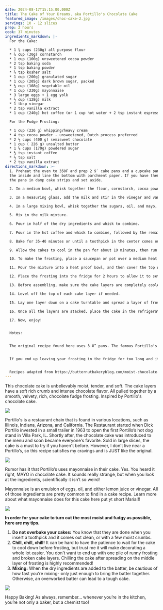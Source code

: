 ```yaml
---
date: 2024-08-17T15:15:00.000Z
title: The Cake of Your Dreams, aka Portillo's Chocolate Cake
featured_image: /images/choc-cake-2.jpg
servings: 10 - 12 slices
prep: 2 hours
cook: 37 minutes
ingredients_markdown: |-
  For the Cake:

  * 1 ¾ cups (230g) all purpose flour
  * ¼ cup (30g) cornstarch
  * 1 cup (100g) unsweetened cocoa powder
  * 2 tsp baking soda
  * 1 tsp baking powder
  * ½ tsp kosher salt
  * 1 cup (200g) granulated sugar
  * 1 cup (205g) dark brown sugar, packed
  * ½ cup (108g) vegetable oil
  * 1 cup (230g) mayonnaise
  * 3 large eggs + 1 egg yolk
  * ½ cup (128g) milk
  * 1 tbsp vinegar 
  * 2 tsp vanilla extract
  * 1 cup (240g) hot coffee (or 1 cup hot water + 2 tsp instant espresso powder)

  For the Fudge Frosting:

  * 1 cup (226 g) whipping/heavy cream
  * 4 tsp cocoa powder - unsweetened, Dutch process preferred
  * 2 ½ cups (400 g) semisweet chocolate 
  * 1 cup ( 226 g) unsalted butter
  * 1 ⅓ cups (170g) powdered sugar 
  * ½ tsp instant coffee
  * ½ tsp salt
  * 2 tsp vanilla extract
directions_markdown: >-
  1. Preheat the oven to 350F and prep 2 9″ cake pans and a cupcake pan. Grease
  the inside and line the bottom with parchment paper. If you have them, wrap
  the pans in damp cake strips and set aside.

  2. In a medium bowl, whisk together the flour, cornstarch, cocoa powder, baking soda, baking powder, and salt. Set aside. 

  3. In a measuring glass, add the milk and stir in the vinegar and vanilla. Set aside.

  4. In a large mixing bowl, whisk together the sugars, oil, and mayo, followed by the eggs and egg yolk. 

  5. Mix in the milk mixture. 

  6. Pour in half of the dry ingredients and whisk to combine. 

  7. Pour in the hot coffee and whisk to combine, followed by the remaining dry ingredients. The batter should be very thin and liquid. Evenly distribute the batter between the two pans. There should be enough batter left to make four cupcakes. 

  8. Bake for 35-40 minutes or until a toothpick in the center comes out clean with a few moist crumbs.

  9. Allow the cakes to cool in the pan for about 10 minutes, then run a knife around the edges and turn out onto a cooling rack. Cool the cakes completely before frosting, either at room temperature or in the refrigerator.

  10. To make the frosting, place a saucepan or pot over a medium heat and add in heavy cream. Heat until you start to see little bubbles forming around the edges of the pan. The cream shouldn't be boiling. Turn the heat down to low and add in the remaining ingredients and continue to gently whisk until all the solid ingredients are melted and you have a very smooth mixture.

  11. Pour the mixture into a heat proof bowl, and then cover the top with cling wrap so that the cling wrap is directly touching the top of the frosting. This will prevent a skin from forming as it cools down.

  12. Place the frosting into the fridge for 2 hours to allow it to set.

  13. Before assembling, make sure the cake layers are completely cooled.

  14. Level off the top of each cake layer if needed.

  15. Lay one layer down on a cake turntable and spread a layer of frosting on top. Lay the next cake layer on top, repeating the process.

  16. Once all the layers are stacked, place the cake in the refrigerator for about 20 minutes to allow those layers to set. Once set, cover the entire outside of the cake with frosting.

  17. Now, enjoy! 


  Notes:


  The original recipe found here uses 3 8” pans. The famous Portillo's chocolate cake uses 2 9” cake pans and I wanted to replicate the cake as best as I could. However, using 2 9” pans leaves some remaining batter to make around 4 cupcakes. If you decide to use 3 8” pans, bake for 30 - 35 minutes instead.  


  If you end up leaving your frosting in the fridge for too long and it's very hard, then either let it come to room temperature, or if you're in a rush, heat the frosting in the microwave for 10 second bursts at a time, mixing in between each burst until you reach your desired consistency. On the other hand, if your frosting is still too soft, just leave it in the fridge for longer to firm up. 


  Recipes adapted from https://butternutbakeryblog.com/moist-chocolate-cake/ and  https://cakesbymk.com/recipe/rich-chocolate-cake/
---
```

This chocolate cake is unbelievably moist, tender, and soft. The cake layers have a soft rich crumb and intense chocolate flavor. All pulled together by a smooth, velvety, rich, chocolate fudge frosting. Inspired by Portillo's chocolate cake. 

![](/images/choc-cake-6.jpg)

Portillo's is a restaurant chain that is found in various locations, such as Illinois, Indiana, Arizona, and California. The Restaurant started when Dick Portillo invested in a small trailer in 1963 to open the first Portillo’s hot dog stand in Villa Park, IL. Shortly after, the chocolate cake was introduced to the menu and soon became everyone's favorite. Sold in large slices, the cake is a must to try if you haven't before. However, I don’t live near a Portillo’s, so this recipe satisfies my cravings and is JUST like the original. 

![](/images/choc-cake-1.jpg)

Rumor has it that Portillo’s uses mayonnaise in their cake. Yes. You heard it right, MAYO in chocolate cake. It sounds really strange, but when you look at the ingredients, scientifically it isn’t so weird!

Mayonnaise is an emulsion of eggs, oil, and either lemon juice or vinegar. All of those ingredients are pretty common to find in a cake recipe. Learn more about what mayonnaise does for this cake here put yt short Maria!!!

![](/images/choc-cake-7.jpg)

**In order for your cake to turn out the most moist and fudgy as possible, here are my tips.**

1. **Do not overbake your cakes:** You know that they are done when you insert a toothpick and it comes out clean, or with a few moist crumbs. 
2. **Chill, chill, chill!** It can be hard to have the patience to wait for the cake to cool down before frosting, but trust me it will make decorating a whole lot easier. You don't want to end up with one pile of runny frosting and broken cake layers. Chilling the cake after spreading on the middle layer of frosting is highly recommended! 
3. **Mixing:** When the dry ingredients are added to the batter, be cautious of how fast you’re mixing- only just enough to bring the batter together. Otherwise, an overworked batter can lead to a tough cake.

![](/images/choc-cake-3.jpg)

Happy Baking! As always, remember… whenever you’re in the kitchen, you’re not only a baker, but a chemist too!
